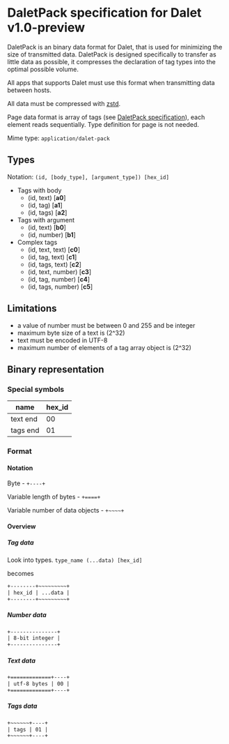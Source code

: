 # DaletPack specification for Dalet v1.0-preview

DaletPack is an binary data format for Dalet, that is used for minimizing the size of transmitted data. DaletPack is designed specifically to transfer as little data as possible, it compresses the declaration of tag types into the optimal possible volume.

All apps that supports Dalet must use this format when transmitting data between hosts.

All data must be compressed with [zstd](https://datatracker.ietf.org/doc/html/rfc8878).

Page data format is array of tags (see [DaletPack specification](./DaletPack.md)), each element reads sequentially. Type definition for page is not needed.

Mime type: `application/dalet-pack`

## Types

Notation:
`(id, [body_type], [argument_type]) [hex_id]`

- Tags with body
  - (id, text) [**a0**]
  - (id, tag) [**a1**]
  - (id, tags) [**a2**]
- Tags with argument
  - (id, text) [**b0**]
  - (id, number) [**b1**]
- Complex tags
  - (id, text, text) [**c0**]
  - (id, tag, text) [**c1**]
  - (id, tags, text) [**c2**]
  - (id, text, number) [**c3**]
  - (id, tag, number) [**c4**]
  - (id, tags, number) [**c5**]

## Limitations

- a value of number must be between 0 and 255 and be integer
- maximum byte size of a text is (2^32)
- text must be encoded in UTF-8
- maximum number of elements of a tag array object is (2^32)

## Binary representation

### Special symbols

| name     | hex_id |
| -------- | ------ |
| text end | 00     |
| tags end | 01     |

### Format

#### Notation

Byte - `+----+`

Variable length of bytes - `+====+`

Variable number of data objects - `+~~~~+`

#### Overview

##### Tag data

Look into types.
`type_name (...data) [hex_id]`

becomes

```txt
+--------+~~~~~~~~~+
| hex_id | ...data |
+--------+~~~~~~~~~+
```

##### Number data

```txt
+---------------+
| 8-bit integer |
+---------------+
```

##### Text data

```txt
+=============+----+
| utf-8 bytes | 00 |
+=============+----+
```

##### Tags data

```txt
+~~~~~~+----+
| tags | 01 |
+~~~~~~+----+
```
